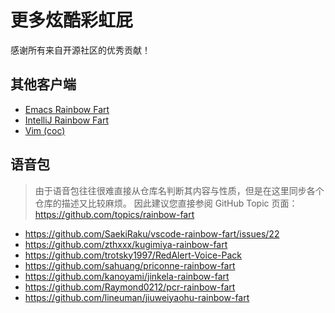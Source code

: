 # 更多炫酷彩虹屁

感谢所有来自开源社区的优秀贡献！

## 其他客户端

* [Emacs Rainbow Fart](https://github.com/stardiviner/emacs-rainbow-fart)
* [IntelliJ Rainbow Fart](https://github.com/izhangzhihao/intellij-rainbow-fart)
* [Vim (coc)](https://github.com/iamcco/coc-rainbow-fart)

## 语音包

> 由于语音包往往很难直接从仓库名判断其内容与性质，但是在这里同步各个仓库的描述又比较麻烦。
> 因此建议您直接参阅 GitHub Topic 页面：https://github.com/topics/rainbow-fart

* https://github.com/SaekiRaku/vscode-rainbow-fart/issues/22
* https://github.com/zthxxx/kugimiya-rainbow-fart
* https://github.com/trotsky1997/RedAlert-Voice-Pack
* https://github.com/sahuang/priconne-rainbow-fart
* https://github.com/kanoyami/jinkela-rainbow-fart
* https://github.com/Raymond0212/pcr-rainbow-fart
* https://github.com/lineuman/jiuweiyaohu-rainbow-fart